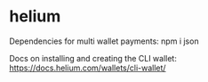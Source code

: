 # helium

Dependencies for multi wallet payments:
npm i json

Docs on installing and creating the CLI wallet: https://docs.helium.com/wallets/cli-wallet/
